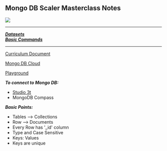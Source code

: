 ## Mongo DB Scaler Masterclass Notes
![](https://visitor-badge.glitch.me/badge?page_id=0xStryK3R.mongodb-masterclass-scaler&right_color=orange)

***
***[Datasets](/Datasets/)***  
***[Basic Commands](/Basic_Commands.md)***
***


[Curriculum Document](https://docs.google.com/document/d/1-UbdACvyEuJRPlRwsqghj_JapLgTPmMcVreyf352niA/preview?pru=AAABgvl9wDI*s_vkJWd3KN4uItPnBpzgGg)

[Mongo DB Cloud](https://www.mongodb.com/atlas/database)

[Playground](https://mongoplayground.net/)

***To connect to Mongo DB:***
- [Studio 3t](https://studio3t.com/free/
)
- MongoDB Compass

***Basic Points:***
- Tables --> Collections
- Row --> Documents
- Every Row has '_id' column
- Type and Case Sensitive
- Keys: Values
- Keys are unique
